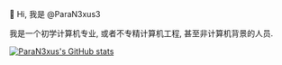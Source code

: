 👋 Hi, 我是 @ParaN3xus3

我是一个初学计算机专业, 或者不专精计算机工程, 甚至非计算机背景的人员.

[![ParaN3xus's GitHub stats](https://github-readme-stats.vercel.app/api?username=paran3xus)](https://github.com/anuraghazra/github-readme-stats)
